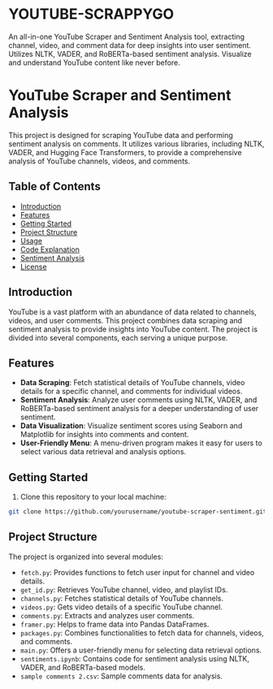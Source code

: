 # YOUTUBE-SCRAPPYGO
An all-in-one YouTube Scraper and Sentiment Analysis tool, extracting channel, video, and comment data for deep insights into user sentiment. Utilizes NLTK, VADER, and RoBERTa-based sentiment analysis. Visualize and understand YouTube content like never before.

# YouTube Scraper and Sentiment Analysis

This project is designed for scraping YouTube data and performing sentiment analysis on comments. It utilizes various libraries, including NLTK, VADER, and Hugging Face Transformers, to provide a comprehensive analysis of YouTube channels, videos, and comments.

## Table of Contents
- [Introduction](#introduction)
- [Features](#features)
- [Getting Started](#getting-started)
- [Project Structure](#project-structure)
- [Usage](#usage)
- [Code Explanation](#code-explanation)
- [Sentiment Analysis](#sentiment-analysis)
- [License](#license)

## Introduction

YouTube is a vast platform with an abundance of data related to channels, videos, and user comments. This project combines data scraping and sentiment analysis to provide insights into YouTube content. The project is divided into several components, each serving a unique purpose.

## Features

- **Data Scraping**: Fetch statistical details of YouTube channels, video details for a specific channel, and comments for individual videos.
- **Sentiment Analysis**: Analyze user comments using NLTK, VADER, and RoBERTa-based sentiment analysis for a deeper understanding of user sentiment.
- **Data Visualization**: Visualize sentiment scores using Seaborn and Matplotlib for insights into comments and content.
- **User-Friendly Menu**: A menu-driven program makes it easy for users to select various data retrieval and analysis options.

## Getting Started

1. Clone this repository to your local machine:

```bash
git clone https://github.com/yourusername/youtube-scraper-sentiment.git
```

## Project Structure

The project is organized into several modules:

- `fetch.py`: Provides functions to fetch user input for channel and video details.
- `get_id.py`: Retrieves YouTube channel, video, and playlist IDs.
- `channels.py`: Fetches statistical details of YouTube channels.
- `videos.py`: Gets video details of a specific YouTube channel.
- `comments.py`: Extracts and analyzes user comments.
- `framer.py`: Helps to frame data into Pandas DataFrames.
- `packages.py`: Combines functionalities to fetch data for channels, videos, and comments.
- `main.py`: Offers a user-friendly menu for selecting data retrieval options.
- `sentiments.ipynb`: Contains code for sentiment analysis using NLTK, VADER, and RoBERTa-based models.
- `sample comments 2.csv`: Sample comments data for analysis.


